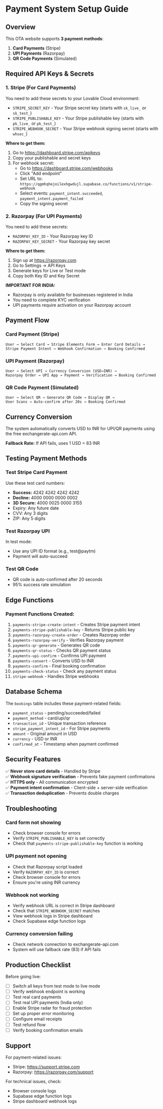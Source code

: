# Payment System Setup Guide

## Overview
This OTA website supports **3 payment methods**:
1. **Card Payments** (Stripe)
2. **UPI Payments** (Razorpay)
3. **QR Code Payments** (Simulated)

## Required API Keys & Secrets

### 1. Stripe (For Card Payments)

You need to add these secrets to your Lovable Cloud environment:

- `STRIPE_SECRET_KEY` - Your Stripe secret key (starts with `sk_live_` or `sk_test_`)
- `STRIPE_PUBLISHABLE_KEY` - Your Stripe publishable key (starts with `pk_live_` or `pk_test_`)
- `STRIPE_WEBHOOK_SECRET` - Your Stripe webhook signing secret (starts with `whsec_`)

**Where to get them:**
1. Go to https://dashboard.stripe.com/apikeys
2. Copy your publishable and secret keys
3. For webhook secret:
   - Go to https://dashboard.stripe.com/webhooks
   - Click "Add endpoint"
   - Set URL to: `https://qgmhqhejoilexhgwdujl.supabase.co/functions/v1/stripe-webhook`
   - Select events: `payment_intent.succeeded`, `payment_intent.payment_failed`
   - Copy the signing secret

### 2. Razorpay (For UPI Payments)

You need to add these secrets:

- `RAZORPAY_KEY_ID` - Your Razorpay key ID
- `RAZORPAY_KEY_SECRET` - Your Razorpay key secret

**Where to get them:**
1. Sign up at https://razorpay.com
2. Go to Settings → API Keys
3. Generate keys for Live or Test mode
4. Copy both Key ID and Key Secret

**IMPORTANT FOR INDIA:**
- Razorpay is only available for businesses registered in India
- You need to complete KYC verification
- UPI payments require activation on your Razorpay account

## Payment Flow

### Card Payment (Stripe)
```
User → Select Card → Stripe Elements Form → Enter Card Details → 
Stripe Payment Intent → Webhook Confirmation → Booking Confirmed
```

### UPI Payment (Razorpay)
```
User → Select UPI → Currency Conversion (USD→INR) → 
Razorpay Order → UPI App → Payment → Verification → Booking Confirmed
```

### QR Code Payment (Simulated)
```
User → Select QR → Generate QR Code → Display QR → 
User Scans → Auto-confirm after 20s → Booking Confirmed
```

## Currency Conversion

The system automatically converts USD to INR for UPI/QR payments using the free exchangerate-api.com API.

**Fallback Rate:** If API fails, uses 1 USD = 83 INR

## Testing Payment Methods

### Test Stripe Card Payment
Use these test card numbers:
- **Success:** 4242 4242 4242 4242
- **Decline:** 4000 0000 0000 0002
- **3D Secure:** 4000 0025 0000 3155
- Expiry: Any future date
- CVV: Any 3 digits
- ZIP: Any 5 digits

### Test Razorpay UPI
In test mode:
- Use any UPI ID format (e.g., test@paytm)
- Payment will auto-succeed

### Test QR Code
- QR code is auto-confirmed after 20 seconds
- 95% success rate simulation

## Edge Functions

### Payment Functions Created:
1. `payments-stripe-create-intent` - Creates Stripe payment intent
2. `payments-stripe-publishable-key` - Returns Stripe public key
3. `payments-razorpay-create-order` - Creates Razorpay order
4. `payments-razorpay-verify` - Verifies Razorpay payment
5. `payments-qr-generate` - Generates QR code
6. `payments-qr-status` - Checks QR payment status
7. `payments-upi-confirm` - Confirms UPI payment
8. `payments-convert` - Converts USD to INR
9. `payments-confirm` - Final booking confirmation
10. `payments-check-status` - Check any payment status
11. `stripe-webhook` - Handles Stripe webhooks

## Database Schema

The `bookings` table includes these payment-related fields:
- `payment_status` - pending/succeeded/failed
- `payment_method` - card/upi/qr
- `transaction_id` - Unique transaction reference
- `stripe_payment_intent_id` - For Stripe payments
- `amount` - Original amount in USD
- `currency` - USD or INR
- `confirmed_at` - Timestamp when payment confirmed

## Security Features

✅ **Never store card details** - Handled by Stripe  
✅ **Webhook signature verification** - Prevents fake payment confirmations  
✅ **HTTPS only** - All communication encrypted  
✅ **Payment intent confirmation** - Client-side + server-side verification  
✅ **Transaction deduplication** - Prevents double charges  

## Troubleshooting

### Card form not showing
- Check browser console for errors
- Verify `STRIPE_PUBLISHABLE_KEY` is set correctly
- Check that `payments-stripe-publishable-key` function is working

### UPI payment not opening
- Check that Razorpay script loaded
- Verify `RAZORPAY_KEY_ID` is correct
- Check browser console for errors
- Ensure you're using INR currency

### Webhook not working
- Verify webhook URL is correct in Stripe dashboard
- Check that `STRIPE_WEBHOOK_SECRET` matches
- View webhook logs in Stripe dashboard
- Check Supabase edge function logs

### Currency conversion failing
- Check network connection to exchangerate-api.com
- System will use fallback rate (83) if API fails

## Production Checklist

Before going live:

- [ ] Switch all keys from test mode to live mode
- [ ] Verify webhook endpoint is working
- [ ] Test real card payments
- [ ] Test real UPI payments (India only)
- [ ] Enable Stripe radar for fraud protection
- [ ] Set up proper error monitoring
- [ ] Configure email receipts
- [ ] Test refund flow
- [ ] Verify booking confirmation emails

## Support

For payment-related issues:
- Stripe: https://support.stripe.com
- Razorpay: https://razorpay.com/support

For technical issues, check:
- Browser console logs
- Supabase edge function logs
- Stripe dashboard webhook logs
